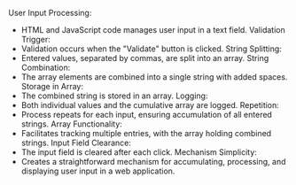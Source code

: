 User Input Processing:
  - HTML and JavaScript code manages user input in a text field.
Validation Trigger:
  - Validation occurs when the "Validate" button is clicked.
String Splitting:
  - Entered values, separated by commas, are split into an array.
String Combination:
  - The array elements are combined into a single string with added spaces.
Storage in Array:
  - The combined string is stored in an array.
Logging:
  - Both individual values and the cumulative array are logged.
Repetition:
  - Process repeats for each input, ensuring accumulation of all entered strings.
Array Functionality:
  - Facilitates tracking multiple entries, with the array holding combined strings.
Input Field Clearance:
  - The input field is cleared after each click.
Mechanism Simplicity:
  - Creates a straightforward mechanism for accumulating, processing, and displaying user input in a web application.

